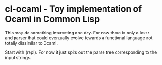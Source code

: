 # cl-ocaml - Toy implementation of Ocaml in Common Lisp

This may do something interesting one day. For now there is only a
lexer and parser that could eventually evolve towards a functional
language not totally dissimilar to Ocaml.

Start with (repl). For now it just spits out the parse tree
corresponding to the input strings.
